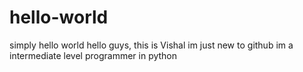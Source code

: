 # hello-world
simply hello world
hello guys,
this is Vishal
im just new to github
im a intermediate level programmer in python
